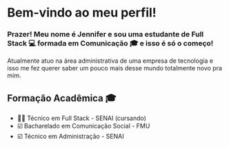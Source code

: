 # Bem-vindo ao meu perfil! 

### Prazer! Meu nome é Jennifer e sou uma estudante de Full Stack 💻 formada em Comunicação 🎓 e isso é só o começo! 
 

Atualmente atuo na área administrativa de uma empresa de tecnologia e isso me fez querer saber um pouco mais desse mundo totalmente novo pra mim.


## Formação Acadêmica 🎓

- 👩‍💻 Técnico em Full Stack - SENAI (cursando)
- ☑️ Bacharelado em Comunicação Social - FMU
- ☑️ Técnico em Administração - SENAI

 
